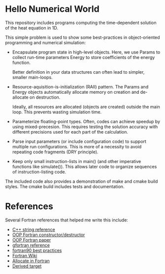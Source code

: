 # Hello Numerical World

This repository includes programs computing the time-dependent
solution of the heat equation in 1D.

This simple problem is used to show some best-practices in
object-oriented programming and numerical simulation:

  * Encapsulate program state in high-level objects.
    Here, we use Params to collect run-time parameters
    Energy to store coefficients of the energy function.

    Better definition in your data structures can often
    lead to simpler, smaller main-loops.

  * Resource-aquisition-is-initialization (RAII) pattern.
    The Params and Energy objects automatically allocate
    memory on creation and de-allocate on destruction.

    Ideally, all resources are allocated (objects are created)
    outside the main loop.  This prevents wasting simulation time.

  * Parameterize floating-point types.  Often, codes
    can achieve speedup by using mixed-precesion.
    This requires testing the solution accuracy
    with different precisions used for each part of
    the calculation.

  * Parse input parameters (or include configuration code) to
    support multiple run configurations.  This is more of
    a necessity to avoid repeating code fragments (DRY principle).

  * Keep only small instruction-lists in main() (and other
    imperative functions like simulate()).  This allows later
    code to organize sequences of instruction-listing code.

The included code also provides a demonstration of
make and cmake build styles.  The cmake build includes
tests and documentation.


# References

Several Fortran references that helped me write this include:

  * [C++ string reference](https://www.cplusplus.com/reference/string)
  * [OOP Fortran constructor/destructor](https://dannyvanpoucke.be/oop-fortran-tut4-en/)
  * [OOP Fortran paper](https://www.clear.rice.edu/mech517/F90_docs/EC_oop_f90.pdf)
  * [gfortran reference](https://gcc.gnu.org/onlinedocs/gfortran)
  * [fortran90 best practices](https://www.fortran90.org/src/best-practices.html)
  * [Fortran Wiki](https://en.wikibooks.org/wiki/Fortran/Fortran_procedures_and_functions#Function)
  * [Allocate in Fortran](http://www.personal.psu.edu/jhm/f90/lectures/20.html)
  * [Derived target](https://github.com/j3-fortran/fortran_proposals/issues/28)
